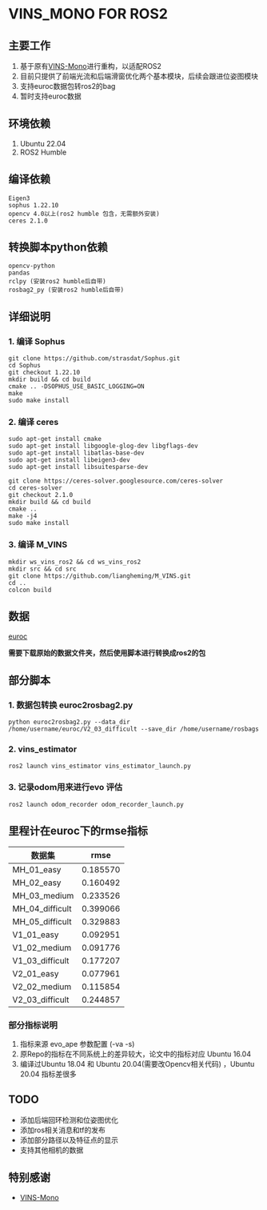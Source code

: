 # VINS_MONO FOR ROS2

## 主要工作
1. 基于原有[VINS-Mono](https://github.com/HKUST-Aerial-Robotics/VINS-Mono)进行重构，以适配ROS2
2. 目前只提供了前端光流和后端滑窗优化两个基本模块，后续会跟进位姿图模块
3. 支持euroc数据包转ros2的bag
4. 暂时支持euroc数据

## 环境依赖
1. Ubuntu 22.04
2. ROS2 Humble

## 编译依赖
```text
Eigen3
sophus 1.22.10
opencv 4.0以上(ros2 humble 包含，无需额外安装)
ceres 2.1.0
```
## 转换脚本python依赖
```text
opencv-python
pandas
rclpy (安装ros2 humble后自带)
rosbag2_py (安装ros2 humble后自带)
```

## 详细说明
### 1. 编译 Sophus
```shell
git clone https://github.com/strasdat/Sophus.git
cd Sophus
git checkout 1.22.10
mkdir build && cd build
cmake .. -DSOPHUS_USE_BASIC_LOGGING=ON
make
sudo make install
```
### 2. 编译 ceres
```shell
sudo apt-get install cmake
sudo apt-get install libgoogle-glog-dev libgflags-dev
sudo apt-get install libatlas-base-dev
sudo apt-get install libeigen3-dev
sudo apt-get install libsuitesparse-dev

git clone https://ceres-solver.googlesource.com/ceres-solver
cd ceres-solver
git checkout 2.1.0
mkdir build && cd build
cmake ..
make -j4
sudo make install
```
### 3. 编译 M_VINS
```shell
mkdir ws_vins_ros2 && cd ws_vins_ros2
mkdir src && cd src
git clone https://github.com/liangheming/M_VINS.git
cd ..
colcon build
```
## 数据

[euroc](https://projects.asl.ethz.ch/datasets/doku.php?id=kmavvisualinertialdatasets)

**需要下载原始的数据文件夹，然后使用脚本进行转换成ros2的包**

## 部分脚本

### 1. 数据包转换 euroc2rosbag2.py
```shell
python euroc2rosbag2.py --data_dir /home/username/euroc/V2_03_difficult --save_dir /home/username/rosbags
```
### 2. vins_estimator
```shell
ros2 launch vins_estimator vins_estimator_launch.py
```

### 3. 记录odom用来进行evo 评估
```shell
ros2 launch odom_recorder odom_recorder_launch.py
```

## 里程计在euroc下的rmse指标
| 数据集 | rmse |
| --- | --- |
| MH_01_easy | 0.185570 |
| MH_02_easy | 0.160492 |
| MH_03_medium | 0.233526 |
| MH_04_difficult | 0.399066 |
| MH_05_difficult | 0.329883 |
| V1_01_easy | 0.092951 |
| V1_02_medium | 0.091776 |
| V1_03_difficult | 0.177207 |
| V2_01_easy | 0.077961 |
| V2_02_medium | 0.115854 |
| V2_03_difficult | 0.244857 |

### 部分指标说明
1. 指标来源 evo_ape 参数配置 (-va -s)
2. 原Repo的指标在不同系统上的差异较大，论文中的指标对应 Ubuntu 16.04
3. 编译过Ubuntu 18.04 和 Ubuntu 20.04(需要改Opencv相关代码) ，Ubuntu 20.04 指标差很多

## TODO
- 添加后端回环检测和位姿图优化
- 添加ros相关消息和tf的发布
- 添加部分路径以及特征点的显示
- 支持其他相机的数据

## 特别感谢
- [VINS-Mono](https://github.com/HKUST-Aerial-Robotics/VINS-Mono)

